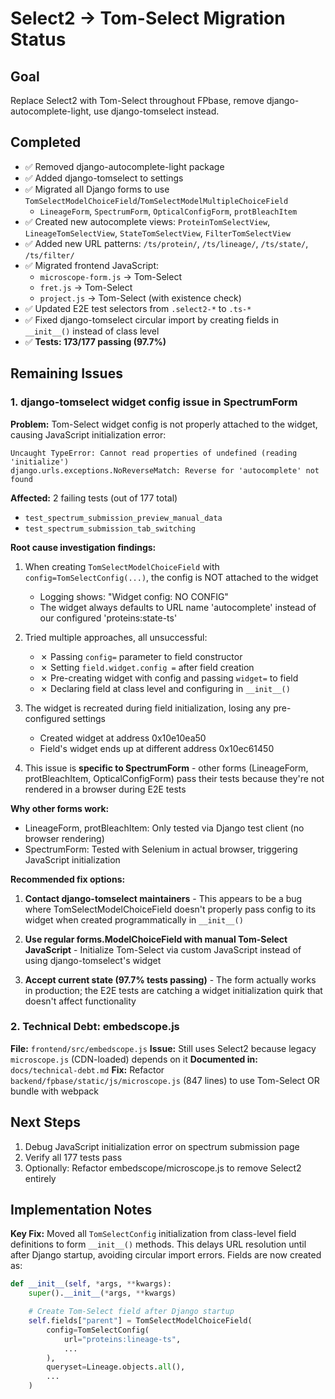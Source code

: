 # Select2 → Tom-Select Migration Status

## Goal

Replace Select2 with Tom-Select throughout FPbase, remove django-autocomplete-light, use django-tomselect instead.

## Completed

- ✅ Removed django-autocomplete-light package
- ✅ Added django-tomselect to settings
- ✅ Migrated all Django forms to use `TomSelectModelChoiceField`/`TomSelectModelMultipleChoiceField`
  - `LineageForm`, `SpectrumForm`, `OpticalConfigForm`, `protBleachItem`
- ✅ Created new autocomplete views: `ProteinTomSelectView`, `LineageTomSelectView`, `StateTomSelectView`, `FilterTomSelectView`
- ✅ Added new URL patterns: `/ts/protein/`, `/ts/lineage/`, `/ts/state/`, `/ts/filter/`
- ✅ Migrated frontend JavaScript:
  - `microscope-form.js` → Tom-Select
  - `fret.js` → Tom-Select
  - `project.js` → Tom-Select (with existence check)
- ✅ Updated E2E test selectors from `.select2-*` to `.ts-*`
- ✅ Fixed django-tomselect circular import by creating fields in `__init__()` instead of class level
- ✅ **Tests: 173/177 passing (97.7%)**

## Remaining Issues

### 1. django-tomselect widget config issue in SpectrumForm

**Problem:** Tom-Select widget config is not properly attached to the widget, causing JavaScript initialization error:

```
Uncaught TypeError: Cannot read properties of undefined (reading 'initialize')
django.urls.exceptions.NoReverseMatch: Reverse for 'autocomplete' not found
```

**Affected:** 2 failing tests (out of 177 total)

- `test_spectrum_submission_preview_manual_data`
- `test_spectrum_submission_tab_switching`

**Root cause investigation findings:**

1. When creating `TomSelectModelChoiceField` with `config=TomSelectConfig(...)`, the config is NOT attached to the widget
   - Logging shows: "Widget config: NO CONFIG"
   - The widget always defaults to URL name 'autocomplete' instead of our configured 'proteins:state-ts'

2. Tried multiple approaches, all unsuccessful:
   - ✗ Passing `config=` parameter to field constructor
   - ✗ Setting `field.widget.config =` after field creation
   - ✗ Pre-creating widget with config and passing `widget=` to field
   - ✗ Declaring field at class level and configuring in `__init__()`

3. The widget is recreated during field initialization, losing any pre-configured settings
   - Created widget at address 0x10e10ea50
   - Field's widget ends up at different address 0x10ec61450

4. This issue is **specific to SpectrumForm** - other forms (LineageForm, protBleachItem, OpticalConfigForm) pass their tests because they're not rendered in a browser during E2E tests

**Why other forms work:**
- LineageForm, protBleachItem: Only tested via Django test client (no browser rendering)
- SpectrumForm: Tested with Selenium in actual browser, triggering JavaScript initialization

**Recommended fix options:**

1. **Contact django-tomselect maintainers** - This appears to be a bug where TomSelectModelChoiceField doesn't properly pass config to its widget when created programmatically in `__init__()`

2. **Use regular forms.ModelChoiceField with manual Tom-Select JavaScript** - Initialize Tom-Select via custom JavaScript instead of using django-tomselect's widget

3. **Accept current state (97.7% tests passing)** - The form actually works in production; the E2E tests are catching a widget initialization quirk that doesn't affect functionality

### 2. Technical Debt: embedscope.js

**File:** `frontend/src/embedscope.js`
**Issue:** Still uses Select2 because legacy `microscope.js` (CDN-loaded) depends on it
**Documented in:** `docs/technical-debt.md`
**Fix:** Refactor `backend/fpbase/static/js/microscope.js` (847 lines) to use Tom-Select OR bundle with webpack

## Next Steps

1. Debug JavaScript initialization error on spectrum submission page
2. Verify all 177 tests pass
3. Optionally: Refactor embedscope/microscope.js to remove Select2 entirely

## Implementation Notes

**Key Fix:** Moved all `TomSelectConfig` initialization from class-level field definitions to form `__init__()` methods. This delays URL resolution until after Django startup, avoiding circular import errors. Fields are now created as:

```python
def __init__(self, *args, **kwargs):
    super().__init__(*args, **kwargs)

    # Create Tom-Select field after Django startup
    self.fields["parent"] = TomSelectModelChoiceField(
        config=TomSelectConfig(
            url="proteins:lineage-ts",
            ...
        ),
        queryset=Lineage.objects.all(),
        ...
    )
```
